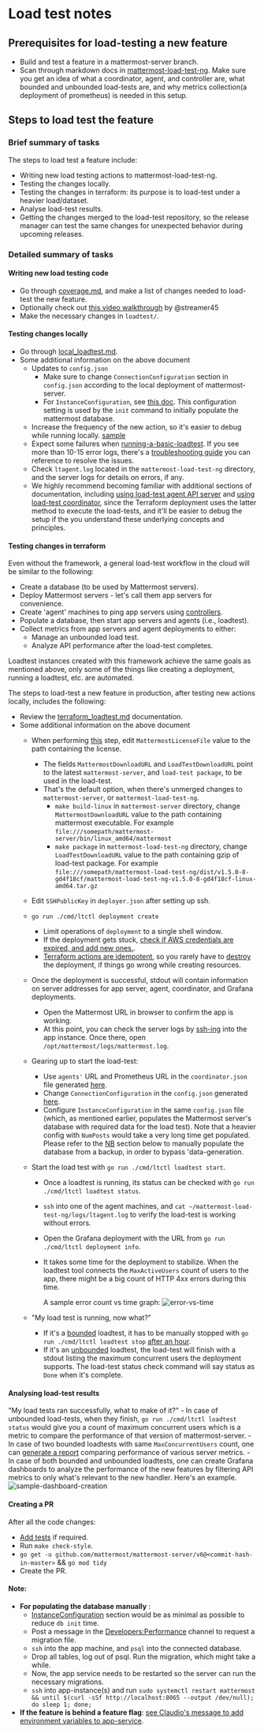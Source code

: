 # Load test notes

## Prerequisites for load-testing a new feature

 - Build and test a feature in a mattermost-server branch.
 - Scan through markdown docs in [mattermost-load-test-ng](https://github.com/mattermost/mattermost-load-test-ng). Make sure you get an idea of what a coordinator, agent, and controller are, what bounded and unbounded load-tests are, and why metrics collection(a deployment of prometheus) is needed in this setup.

## Steps to load test the feature

### Brief summary of tasks

The steps to load test a feature include:
 - Writing new load testing actions to mattermost-load-test-ng.
 - Testing the changes locally.
 - Testing the changes in terraform: its purpose is to load-test under a heavier load/dataset.
 - Analyse load-test results.
 - Getting the changes merged to the load-test repository, so the release manager can test the same changes for unexpected behavior during upcoming releases.

### Detailed summary of tasks

#### Writing new load testing code

 - Go through [coverage.md](https://github.com/mattermost/mattermost-load-test-ng/blob/master/docs/coverage.md#implementation-overview), and make a list of changes needed to load-test the new feature.
 - Optionally check out [this video walkthrough](https://drive.google.com/file/d/1l462zMdANwCRXUtj7nnHv2CX_6BiINHl/view) by @streamer45 
 - Make the necessary changes in `loadtest/`.

#### Testing changes locally

 - Go through [local_loadtest.md](https://github.com/mattermost/mattermost-load-test-ng/blob/master/docs/local_loadtest.md).
 - Some additional information on the above document
    - Updates to `config.json`
        - Make sure to change `ConnectionConfiguration` section in `config.json` according to the local deployment of mattermost-server.
        - For `InstanceConfiguration`, see [this doc](https://github.com/mattermost/mattermost-load-test-ng/blob/master/docs/loadtest_config.md#instanceconfiguration). This configuration setting is used by the `init` command to initially populate the mattermost database.
    - Increase the frequency of the new action, so it's easier to debug while running locally. [sample](https://github.com/mattermost/mattermost-load-test-ng/blob/8faa4dfb485dace3bd65908c0d3d98979b7dfd17/loadtest/control/simulcontroller/controller.go#L227)
    - Expect some failures when [running-a-basic-loadtest](https://github.com/mattermost/mattermost-load-test-ng/blob/master/docs/local_loadtest.md#running-a-basic-load-test). If you see more than 10-15 error logs, there's a [troubleshooting guide](https://github.com/mattermost/mattermost-load-test-ng/blob/master/docs/faq.md#troubleshooting) you can reference to resolve the issues.
    - Check `ltagent.log` located in the `mattermost-load-test-ng` directory, and the server logs for details on errors, if any.
    - We highly recommend becoming familiar with additional sections of documentation, including [using load-test agent API server](https://github.com/mattermost/mattermost-load-test-ng/blob/master/docs/local_loadtest.md#running-a-load-test-through-the-load-test-agent-api-server) and [using load-test coordinator](https://github.com/mattermost/mattermost-load-test-ng/blob/master/docs/local_loadtest.md#running-a-load-test-through-the-coordinator), since the Terraform deployment uses the latter method to execute the load-tests, and it'll be easier to debug the setup if the you understand these underlying concepts and principles.


#### Testing changes in terraform

Even without the framework, a general load-test workflow in the cloud will be similar to the following:

 - Create a database (to be used by Mattermost servers).
 - Deploy Mattermost servers - let's call them app servers for convenience.
 - Create 'agent' machines to ping app servers using [controllers](https://github.com/mattermost/mattermost-load-test-ng/tree/61c44f35224b76d3098199b0cd2b67db2222b549/loadtest/control).
 - Populate a database, then start app servers and agents (i.e., loadtest).
 - Collect metrics from app servers and agent deployments to either:
    - Manage an unbounded load test.
    - Analyze API performance after the load-test completes.

Loadtest instances created with this framework achieve the same goals as mentioned above, only some of the things like creating a deployment, running a loadtest, etc. are automated.

The steps to load-test a new feature in production, after testing new actions locally, includes the following:

 - Review the [terraform_loadtest.md](https://github.com/mattermost/mattermost-load-test-ng/blob/master/docs/terraform_loadtest.md) documentation.
 - Some additional information on the above document
    - When performing [this](https://github.com/mattermost/mattermost-load-test-ng/blob/master/docs/terraform_loadtest.md#copy-and-modify-the-required-configuration) step, edit `MattermostLicenseFile` value to the path containing the license.
        - The fields `MattermostDownloadURL` and `LoadTestDownloadURL` point to the latest `mattermost-server`, and `load-test package`, to be used in the load-test.
        - That's the default option, when there's unmerged changes to `mattermost-server`, or `mattermost-load-test-ng`.
            - `make build-linux` in `mattermost-server` directory, change `MattermostDownloadURL` value to the path containing mattermost executable. For example `file:///somepath/mattermost-server/bin/linux_amd64/mattermost`
            - `make package` in `mattermost-load-test-ng` directory, change `LoadTestDownloadURL` value to the path containing gzip of load-test package. For example `file:///somepath/mattermost-load-test-ng/dist/v1.5.0-8-gd4f18cf/mattermost-load-test-ng-v1.5.0-8-gd4f18cf-linux-amd64.tar.gz`
    - Edit `SSHPublicKey` in `deployer.json` after setting up ssh.
    - `go run ./cmd/ltctl deployment create`
        - Limit operations of `deployment` to a single shell window.
        - If the deployment gets stuck, [check if AWS credentials are expired, and add new ones.](https://community.mattermost.com/core/pl/weau31yyp38btddryjuxbsnh1r).
        - [Terraform actions are idempotent](https://community.mattermost.com/core/pl/jtebkneah3futd1y7pj8y9nrqy), so you rarely have to [destroy](https://github.com/mattermost/mattermost-load-test-ng/blob/master/docs/terraform_loadtest.md#destroy-the-current-deployment) the deployment, if things go wrong while creating resources.
    - Once the deployment is successful, stdout will contain information on server addresses for app server, agent, coordinator, and Grafana deployments.
        - Open the Mattermost URL in browser to confirm the app is working.
        - At this point, you can check the server logs by [ssh-ing](https://github.com/mattermost/mattermost-load-test-ng/blob/master/docs/terraform_loadtest.md#ssh-access-to-the-terraformed-hosts) into the app instance. Once there, open `/opt/mattermost/logs/mattermost.log`.
    - Gearing up to start the load-test:
        - Use `agents'` URL and Prometheus URL in the `coordinator.json` file generated [here](https://github.com/mattermost/mattermost-load-test-ng/blob/master/docs/terraform_loadtest.md#copy-default-config).
        - Change `ConnectionConfiguration` in the `config.json` generated [here](https://github.com/mattermost/mattermost-load-test-ng/blob/master/docs/terraform_loadtest.md#copy-default-config-1).
        - Configure `InstanceConfiguration` in the same `config.json` file (which, as mentioned earlier, populates the Mattermost server's database with required data for the load test). Note that a heavier config with `NumPosts` would take a very long time get populated. Please refer to the [NB](/#nb) section below to manually populate the database from a backup, in order to bypass 'data-generation.
    
    - Start the load test with `go run ./cmd/ltctl loadtest start`.
        - Once a loadtest is running, its status can be checked with `go run ./cmd/ltctl loadtest status`.
        - `ssh` into one of the agent machines, and `cat ~/mattermost-load-test-ng/logs/ltagent.log` to verify the load-test is working without errors.
        - Open the Grafana deployment with the URL from `go run ./cmd/ltctl deployment info`. 
        - It takes some time for the deployment to stabilize. When the loadtest tool connects the `MaxActiveUsers` count of users to the app, there might be a big count of HTTP 4xx errors during this time.
            
            A sample error count vs time graph: ![error-vs-time](https://i.imgur.com/RSH1Szl.png)
    
    - "My load test is running, now what?"
        - If it's a [bounded](https://github.com/mattermost/mattermost-load-test-ng/blob/497554e376ef23d548947bf331c8bdce6ce453d6/docs/faq.md#what-is-a-bounded-load-test) loadtest, it has to be manually stopped with `go run ./cmd/ltctl loadtest stop` [after an hour](https://community.mattermost.com/core/pl/45woi49ru7yrj8r8upzaqhog3a).
        - If it's an [unbounded](https://github.com/mattermost/mattermost-load-test-ng/blob/497554e376ef23d548947bf331c8bdce6ce453d6/docs/faq.md#what-is-an-unbounded-load-test) loadtest, the load-test will finish with a stdout listing the maximum concurrent users the deployment supports. The load-test status check command will say status as `Done` when it's complete.

#### Analysing load-test results

"My load tests ran successfully, what to make of it?"
    - In case of unbounded load-tests, when they finish, `go run ./cmd/ltctl loadtest status` would give you a count of maximum concurrent users which is a metric to compare the performance of that version of mattermost-server.
    - In case of two bounded loadtests with same `MaxConcurrentUsers` count, one can [generate a report](https://github.com/mattermost/mattermost-load-test-ng/blob/master/docs/compare.md) comparing performance of various server metrics. 
    <!-- devfix: should we allow comparision of specific store and api functions? -->
    - In case of both bounded and unbounded loadtests, one can create Grafana dashboards to analyze the performance of the new features by filtering API metrics to only what's relevant to the new handler. Here's an example.
        ![sample-dashboard-creation](https://i.imgur.com/zzRfh8b.png)


#### Creating a PR

After all the code changes:
 - [Add tests](https://github.com/mattermost/mattermost-load-test-ng/blob/master/docs/coverage.md#testing) if required. 
 - Run `make check-style`.
 - `go get -u github.com/mattermost/mattermost-server/v6@<commit-hash-in-master>` && `go mod tidy`
 - Create the PR.

#### Note:

 - **For populating the database manually** :
    - [InstanceConfiguration](https://github.com/mattermost/mattermost-load-test-ng/blob/master/docs/loadtest_config.md#instanceconfiguration) section would be as minimal as possible to reduce `db init` time.
    - Post a message in the [Developers:Performance](https://community.mattermost.com/core/channels/developers-performance) channel to request a migration file.
    - `ssh` into the app machine, and `psql` into the connected database.
    - Drop all tables, log out of psql. Run the migration, which might take a while. <!-- This might not be necessary, I faced some primary id collision issue while restoring from sql. If someone can confirm it's redundance, we'll delete this instruction.-->
    - Now, the app service needs to be restarted so the server can run the necessary migrations.
    - `ssh` into app-instance(s) and run `sudo systemctl restart mattermost && until $(curl -sSf http://localhost:8065 --output /dev/null); do sleep 1; done;`
 - **If the feature is behind a feature flag**: [see Claudio's message to add environment variables to app-service](https://community.mattermost.com/core/pl/honr5se45f8etpwexgmi9qbe5a).